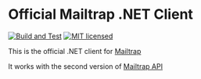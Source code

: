 # Official Mailtrap .NET Client

[![Build and Test](https://github.com/railsware/mailtrap-dotnet/actions/workflows/build.yml/badge.svg?branch=main)](https://github.com/railsware/mailtrap-dotnet/actions/workflows/build.yml)
[![MIT licensed](https://img.shields.io/badge/license-MIT-blue.svg)](https://github.com/railsware/mailtrap-dotnet/LICENSE.md)

This is the official .NET client for [Mailtrap](https://mailtrap.io/)

It works with the second version of [Mailtrap API](https://api-docs.mailtrap.io/docs/mailtrap-api-docs/5tjdeg9545058-mailtrap-api)
